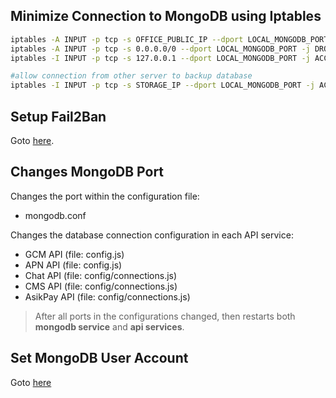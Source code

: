 ## Minimize Connection to MongoDB using Iptables
```bash
iptables -A INPUT -p tcp -s OFFICE_PUBLIC_IP --dport LOCAL_MONGODB_PORT -j ACCEPT
iptables -A INPUT -p tcp -s 0.0.0.0/0 --dport LOCAL_MONGODB_PORT -j DROP
iptables -I INPUT -p tcp -s 127.0.0.1 --dport LOCAL_MONGODB_PORT -j ACCEPT

#allow connection from other server to backup database
iptables -I INPUT -p tcp -s STORAGE_IP --dport LOCAL_MONGODB_PORT -j ACCEPT
```

## Setup Fail2Ban
Goto [here](https://www.digitalocean.com/community/tutorials/how-to-protect-ssh-with-fail2ban-on-debian-7).

## Changes MongoDB Port
Changes the port within the configuration file:
* mongodb.conf

Changes the database connection configuration in each API service:
* GCM API (file: config.js)
* APN API (file: config.js)
* Chat API (file: config/connections.js)
* CMS API (file: config/connections.js)
* AsikPay API (file: config/connections.js)

> After all ports in the configurations changed, then restarts both **mongodb service** and **api services**.

## Set MongoDB User Account
Goto [here](https://www.cyberciti.biz/faq/how-to-secure-mongodb-nosql-production-database/)
